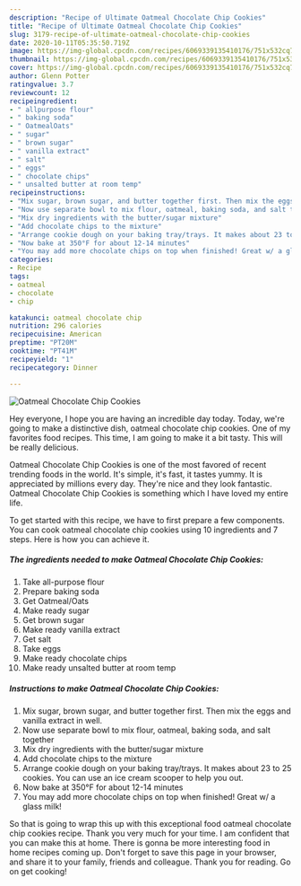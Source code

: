 ```yaml
---
description: "Recipe of Ultimate Oatmeal Chocolate Chip Cookies"
title: "Recipe of Ultimate Oatmeal Chocolate Chip Cookies"
slug: 3179-recipe-of-ultimate-oatmeal-chocolate-chip-cookies
date: 2020-10-11T05:35:50.719Z
image: https://img-global.cpcdn.com/recipes/6069339135410176/751x532cq70/oatmeal-chocolate-chip-cookies-recipe-main-photo.jpg
thumbnail: https://img-global.cpcdn.com/recipes/6069339135410176/751x532cq70/oatmeal-chocolate-chip-cookies-recipe-main-photo.jpg
cover: https://img-global.cpcdn.com/recipes/6069339135410176/751x532cq70/oatmeal-chocolate-chip-cookies-recipe-main-photo.jpg
author: Glenn Potter
ratingvalue: 3.7
reviewcount: 12
recipeingredient:
- " allpurpose flour"
- " baking soda"
- " OatmealOats"
- " sugar"
- " brown sugar"
- " vanilla extract"
- " salt"
- " eggs"
- " chocolate chips"
- " unsalted butter at room temp"
recipeinstructions:
- "Mix sugar, brown sugar, and butter together first. Then mix the eggs and vanilla extract in well."
- "Now use separate bowl to mix flour, oatmeal, baking soda, and salt together"
- "Mix dry ingredients with the butter/sugar mixture"
- "Add chocolate chips to the mixture"
- "Arrange cookie dough on your baking tray/trays. It makes about 23 to 25 cookies. You can use an ice cream scooper to help you out."
- "Now bake at 350°F for about 12-14 minutes"
- "You may add more chocolate chips on top when finished! Great w/ a glass milk!"
categories:
- Recipe
tags:
- oatmeal
- chocolate
- chip

katakunci: oatmeal chocolate chip 
nutrition: 296 calories
recipecuisine: American
preptime: "PT20M"
cooktime: "PT41M"
recipeyield: "1"
recipecategory: Dinner

---
```



![Oatmeal Chocolate Chip Cookies](https://img-global.cpcdn.com/recipes/6069339135410176/751x532cq70/oatmeal-chocolate-chip-cookies-recipe-main-photo.jpg)

Hey everyone, I hope you are having an incredible day today. Today, we're going to make a distinctive dish, oatmeal chocolate chip cookies. One of my favorites food recipes. This time, I am going to make it a bit tasty. This will be really delicious.



Oatmeal Chocolate Chip Cookies is one of the most favored of recent trending foods in the world. It's simple, it's fast, it tastes yummy. It is appreciated by millions every day. They're nice and they look fantastic. Oatmeal Chocolate Chip Cookies is something which I have loved my entire life.


To get started with this recipe, we have to first prepare a few components. You can cook oatmeal chocolate chip cookies using 10 ingredients and 7 steps. Here is how you can achieve it.

<!--inarticleads1-->

##### The ingredients needed to make Oatmeal Chocolate Chip Cookies:

1. Take  all-purpose flour
1. Prepare  baking soda
1. Get  Oatmeal/Oats
1. Make ready  sugar
1. Get  brown sugar
1. Make ready  vanilla extract
1. Get  salt
1. Take  eggs
1. Make ready  chocolate chips
1. Make ready  unsalted butter at room temp




<!--inarticleads2-->

##### Instructions to make Oatmeal Chocolate Chip Cookies:

1. Mix sugar, brown sugar, and butter together first. Then mix the eggs and vanilla extract in well.
1. Now use separate bowl to mix flour, oatmeal, baking soda, and salt together
1. Mix dry ingredients with the butter/sugar mixture
1. Add chocolate chips to the mixture
1. Arrange cookie dough on your baking tray/trays. It makes about 23 to 25 cookies. You can use an ice cream scooper to help you out.
1. Now bake at 350°F for about 12-14 minutes
1. You may add more chocolate chips on top when finished! Great w/ a glass milk!




So that is going to wrap this up with this exceptional food oatmeal chocolate chip cookies recipe. Thank you very much for your time. I am confident that you can make this at home. There is gonna be more interesting food in home recipes coming up. Don't forget to save this page in your browser, and share it to your family, friends and colleague. Thank you for reading. Go on get cooking!
